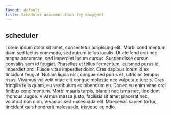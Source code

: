 ```yaml
---
layout: default
title: Scheduler documentation (by doxygen)
---
```


## scheduler

Lorem ipsum dolor sit amet, consectetur adipiscing elit. Morbi condimentum diam sed lectus commodo, sed rutrum tellus iaculis. Ut eleifend orci nec magna accumsan, sed imperdiet ipsum cursus. Suspendisse cursus convallis sem id feugiat. Phasellus ut tellus fermentum, euismod purus id, imperdiet orci. Fusce vitae imperdiet dolor. Cras dapibus lorem id ex tincidunt feugiat. Nullam ligula nisi, congue sed purus et, ultricies tempus risus. Vivamus vel velit vitae elit congue molestie nec vulputate turpis. Cras fringilla felis quam, eu vestibulum ex bibendum eu. Donec eu enim vitae orci finibus condimentum. Morbi mauris turpis, blandit nec urna nec, tincidunt rhoncus augue. Vivamus massa justo, facilisis sit amet placerat nec, volutpat non nibh. Vivamus sed malesuada elit. Maecenas sapien tortor, tincidunt quis hendrerit malesuada, tristique eu odio. 

